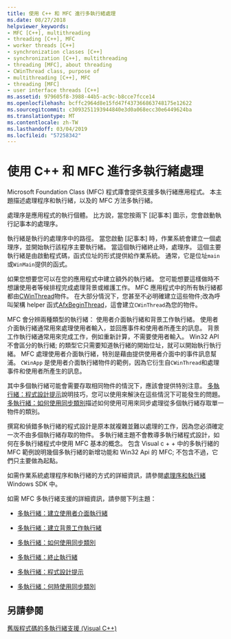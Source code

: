 ```yaml
---
title: 使用 C++ 和 MFC 進行多執行緒處理
ms.date: 08/27/2018
helpviewer_keywords:
- MFC [C++], multithreading
- threading [C++], MFC
- worker threads [C++]
- synchronization classes [C++]
- synchronization [C++], multithreading
- threading [MFC], about threading
- CWinThread class, purpose of
- multithreading [C++], MFC
- threading [MFC]
- user interface threads [C++]
ms.assetid: 979605f8-3988-44b5-ac9c-b8cce7fcce14
ms.openlocfilehash: bcffc2964d8e15fd47f437366863748175e12622
ms.sourcegitcommit: c3093251193944840e3d0a068ecc30e6449624ba
ms.translationtype: MT
ms.contentlocale: zh-TW
ms.lasthandoff: 03/04/2019
ms.locfileid: "57258342"
---
```

# <a name="multithreading-with-c-and-mfc"></a>使用 C++ 和 MFC 進行多執行緒處理

Microsoft Foundation Class (MFC) 程式庫會提供支援多執行緒應用程式。 本主題描述處理程序和執行緒，以及的 MFC 方法多執行緒。

處理序是應用程式的執行個體。 比方說，當您按兩下 [記事本] 圖示，您會啟動執行記事本的處理序。

執行緒是執行的處理序中的路徑。 當您啟動 [記事本] 時，作業系統會建立一個處理序，並開始執行該程序主要執行緒。 當這個執行緒終止時，處理序。 這個主要執行緒是由啟動程式碼，函式位址的形式提供給作業系統。 通常，它是位址`main`或`WinMain`提供的函式。

如果您想要您可以在您的應用程式中建立額外的執行緒。 您可能想要這樣做時不想讓使用者等候排程完成處理背景或維護工作。 MFC 應用程式中的所有執行緒都都由[CWinThread](../mfc/reference/cwinthread-class.md)物件。 在大部分情況下，您甚至不必明確建立這些物件;改為呼叫架構 helper 函式[AfxBeginThread](../mfc/reference/application-information-and-management.md#afxbeginthread)，這會建立`CWinThread`為您的物件。

MFC 會分辨兩種類型的執行緒： 使用者介面執行緒和背景工作執行緒。 使用者介面執行緒通常用來處理使用者輸入，並回應事件和使用者所產生的訊息。 背景工作執行緒通常用來完成工作，例如重新計算，不需要使用者輸入。 Win32 API 不會區分的執行緒; 的類型它只需要知道執行緒的開始位址，就可以開始執行執行緒。 MFC 處理使用者介面執行緒，特別是藉由提供使用者介面中的事件訊息幫浦。 `CWinApp` 是使用者介面執行緒物件的範例，因為它衍生自`CWinThread`和處理事件和使用者所產生的訊息。

其中多個執行緒可能會需要存取相同物件的情況下，應該會提供特別注意。 [多執行緒：程式設計提示](multithreading-programming-tips.md)說明技巧，您可以使用來解決在這些情況下可能發生的問題。 [多執行緒：如何使用同步類別](multithreading-how-to-use-the-synchronization-classes.md)描述如何使用可用來同步處理從多個執行緒存取單一物件的類別。

撰寫和偵錯多執行緒的程式設計是原本就複雜並難以處理的工作，因為您必須確定一次不由多個執行緒存取的物件。 多執行緒主題不會教導多執行緒程式設計，如何在多執行緒程式中使用 MFC 基本的概念。 包含 Visual c + + 中的多執行緒的 MFC 範例說明幾個多執行緒的新增功能和 Win32 Api 的 MFC; 不包含不過，它們只主要做為起點。

如需作業系統處理程序和執行緒的方式的詳細資訊，請參閱[處理序和執行緒](/windows/desktop/ProcThread/processes-and-threads)Windows SDK 中。

如需 MFC 多執行緒支援的詳細資訊，請參閱下列主題：

- [多執行緒：建立使用者介面執行緒](multithreading-creating-user-interface-threads.md)

- [多執行緒：建立背景工作執行緒](multithreading-creating-worker-threads.md)

- [多執行緒：如何使用同步類別](multithreading-how-to-use-the-synchronization-classes.md)

- [多執行緒：終止執行緒](multithreading-terminating-threads.md)

- [多執行緒：程式設計提示](multithreading-programming-tips.md)

- [多執行緒：何時使用同步類別](multithreading-when-to-use-the-synchronization-classes.md)

## <a name="see-also"></a>另請參閱

[舊版程式碼的多執行緒支援 (Visual C++)](multithreading-support-for-older-code-visual-cpp.md)
